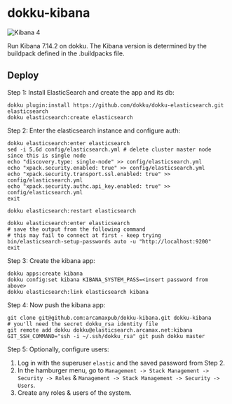 # dokku-kibana

![Kibana 4](kibana.png)

Run Kibana 7.14.2 on dokku. The Kibana version is determined by the buildpack defined in the .buildpacks file.

## Deploy

Step 1: Install ElasticSearch and create the app and its db:

```
dokku plugin:install https://github.com/dokku/dokku-elasticsearch.git elasticsearch
dokku elasticsearch:create elasticsearch
```

Step 2: Enter the elasticsearch instance and configure auth:

```
dokku elasticsearch:enter elasticsearch
sed -i 5,6d config/elasticsearch.yml # delete cluster master node since this is single node
echo "discovery.type: single-node" >> config/elasticsearch.yml
echo "xpack.security.enabled: true" >> config/elasticsearch.yml
echo "xpack.security.transport.ssl.enabled: true" >> config/elasticsearch.yml
echo "xpack.security.authc.api_key.enabled: true" >> config/elasticsearch.yml
exit

dokku elasticsearch:restart elasticsearch

dokku elasticsearch:enter elasticsearch
# save the output from the following command
# this may fail to connect at first - keep trying
bin/elasticsearch-setup-passwords auto -u "http://localhost:9200"
exit
```

Step 3: Create the kibana app:

```
dokku apps:create kibana
dokku config:set kibana KIBANA_SYSTEM_PASS=<insert password from above>
dokku elasticsearch:link elasticsearch kibana
```

Step 4: Now push the kibana app:

```
git clone git@github.com:arcamaxpub/dokku-kibana.git dokku-kibana
# you'll need the secret dokku_rsa identity file
git remote add dokku dokku@elasticsearch.arcamax.net:kibana
GIT_SSH_COMMAND="ssh -i ~/.ssh/dokku_rsa" git push dokku master
```

Step 5: Optionally, configure users:

1. Log in with the superuser `elastic` and the saved password from Step 2.
2. In the hamburger menu, go to `Management -> Stack Management -> Security -> Roles` & `Management -> Stack Management -> Security -> Users`.
3. Create any roles & users of the system.

